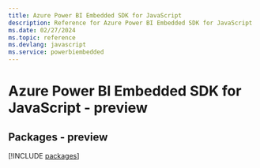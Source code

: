 ```yaml
---
title: Azure Power BI Embedded SDK for JavaScript
description: Reference for Azure Power BI Embedded SDK for JavaScript
ms.date: 02/27/2024
ms.topic: reference
ms.devlang: javascript
ms.service: powerbiembedded
---
```

# Azure Power BI Embedded SDK for JavaScript - preview
## Packages - preview
[!INCLUDE [packages](power-bi-embedded-index.md)]